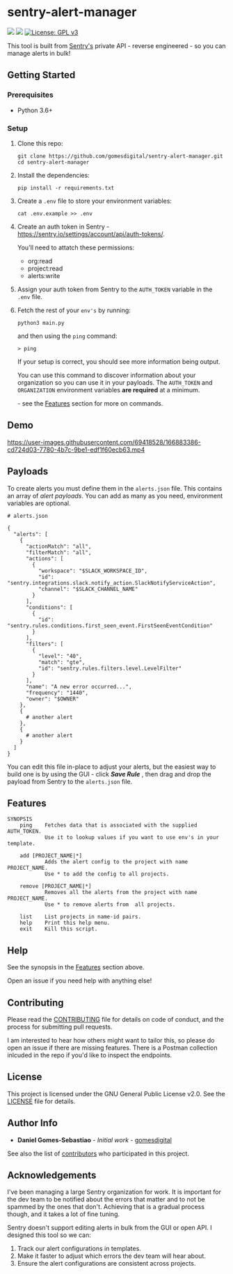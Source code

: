 # sentry-alert-manager

![](https://img.shields.io/github/issues/gomesdigital/sentry-alert-manager?color=yellow)
![](https://img.shields.io/github/languages/code-size/gomesdigital/sentry-alert-manager?color=green)
[![License: GPL v3](https://img.shields.io/badge/License-GPL%20v2-blue.svg)](https://github.com/gomesdigital/gomesdigital/LICENSE)

This tool is built from [Sentry's](https://sentry.io) private API - reverse engineered - so you can manage alerts in bulk!

## Getting Started

### Prerequisites

* Python 3.6+

### Setup
1. Clone this repo:
   ```
   git clone https://github.com/gomesdigital/sentry-alert-manager.git
   cd sentry-alert-manager
   ```
   
2. Install the dependencies:
   ```
   pip install -r requirements.txt
   ```

3. Create a ```.env``` file to store your environment variables:
   ```
   cat .env.example >> .env
   ```
   
4. Create an auth token in Sentry - https://sentry.io/settings/account/api/auth-tokens/.

   You'll need to attatch these permissions:
   * org:read 
   * project:read 
   * alerts:write   
    
5. Assign your auth token from Sentry to the ```AUTH_TOKEN``` variable in the ```.env``` file.

6. Fetch the rest of your ```env's``` by running:
   ```
   python3 main.py
   ```
   and then using the ```ping``` command:
   ```
   > ping
   ```
   If your setup is correct, you should see more information being output. 
   
   You can use this command to discover information about your organization so you can use it in your payloads. The ```AUTH_TOKEN``` and ```ORGANIZATION``` environment variables **are required** at a minimum. 

     \- see the [Features](#features) section for more on commands.
   
## Demo

https://user-images.githubusercontent.com/69418528/166883386-cd724d03-7780-4b7c-9be1-edf1f60ecb63.mp4


## Payloads
To create alerts you must define them in the ```alerts.json``` file. This contains an array of _alert payloads_. You can add as many as you need, environment variables are optional. 
```
# alerts.json

{
  "alerts": [
    {
      "actionMatch": "all",
      "filterMatch": "all",
      "actions": [
        {
          "workspace": "$SLACK_WORKSPACE_ID",
          "id": "sentry.integrations.slack.notify_action.SlackNotifyServiceAction",
          "channel": "$SLACK_CHANNEL_NAME"
        }
      ],
      "conditions": [
        {
          "id": "sentry.rules.conditions.first_seen_event.FirstSeenEventCondition"
        }
      ],
      "filters": [
        {
          "level": "40",
          "match": "gte",
          "id": "sentry.rules.filters.level.LevelFilter"
        }
      ],
      "name": "A new error occurred...",
      "frequency": "1440",
      "owner": "$OWNER"
    },
    {
      # another alert
    },
    {
      # another alert
    }
  ]
}
```

You can edit this file in-place to adjust your alerts, but the easiest way to build one is by using the GUI - click _**Save Rule**_ , then drag and drop the payload from Sentry to the ```alerts.json``` file.

## Features
```
SYNOPSIS
    ping    Fetches data that is associated with the supplied AUTH_TOKEN.
            Use it to lookup values if you want to use env's in your template.
            
    add [PROJECT_NAME|*]
            Adds the alert config to the project with name PROJECT_NAME.
            Use * to add the config to all projects.

    remove [PROJECT_NAME|*]
            Removes all the alerts from the project with name PROJECT_NAME.
            Use * to remove alerts from  all projects.

    list    List projects in name-id pairs.
    help    Print this help menu.
    exit    Kill this script.
```

## Help
See the synopsis in the [Features](#features) section above.

Open an issue if you need help with anything else!

## Contributing

Please read the [CONTRIBUTING](CONTRIBUTING.md) file for details on code of conduct, and the process for submitting pull requests.

I am interested to hear how others might want to tailor this, so please do open an issue if there are missing features. There is a Postman collection inlcuded in the repo if you'd like to inspect the endpoints.

## License

This project is licensed under the GNU General Public License v2.0. See the [LICENSE](LICENSE) file for details.

## Author Info

* **Daniel Gomes-Sebastiao** - *Initial work* - [gomesdigital](https://github.com/gomesdigital)

See also the list of [contributors](https://github.com/gomesdigital/sentry-alert-manager/graphs/contributors) who participated in this project.

## Acknowledgements

I've been managing a large Sentry organization for work. It is important for the dev team to be notified about the errors that matter and to not be spammed by the ones that don't. Achieving that is a gradual process though, and it takes a lot of fine tuning.

Sentry doesn't support editing alerts in bulk from the GUI or open API. I designed this tool so we can:

1. Track our alert configurations in templates.
2. Make it faster to adjust which errors the dev team will hear about.
3. Ensure the alert configurations are consistent across projects.
